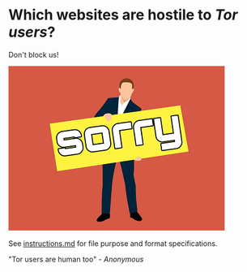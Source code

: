 # Which websites are hostile to _Tor users_?

Don't block us!

![](../image/sorry.jpg)

See [instructions.md](../instructions.md) for file purpose and format specifications.



"Tor users are human too" - _Anonymous_